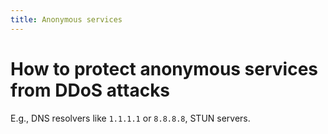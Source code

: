 ```yaml
---
title: Anonymous services
---
```


# How to protect anonymous services from DDoS attacks

E.g., DNS resolvers like `1.1.1.1` or `8.8.8.8`, STUN servers.
